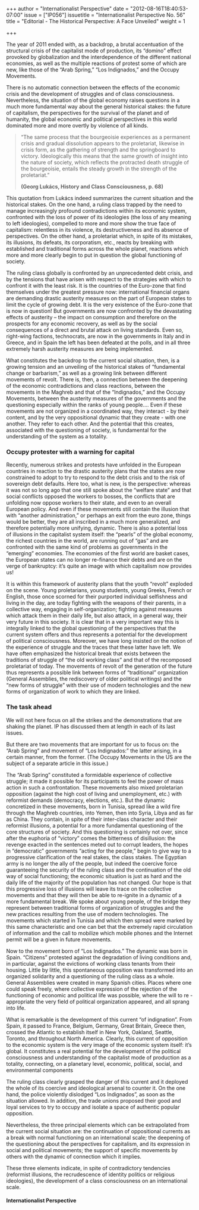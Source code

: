 +++
author = "Internationalist Perspective"
date = "2012-08-16T18:40:53-07:00"
issue = ["IP056"]
issuetitle = "Internationalist Perspective No. 56"
title = "Editorial - The Historical Perspective: A Face Unveiled"
weight = 1

+++

The year of 2011 ended with, as a backdrop, a brutal accentuation of the structural crisis of the capitalist mode of production, its “domino” effect provoked by globalization and the interdependence of the different national economies, as well as the multiple reactions of protest some of which are new, like those of the “Arab Spring,” “Los Indignados,” and the Occupy Movements.

There is no automatic connection between the effects of the economic crisis and the development of struggles and of class consciousness. Nevertheless, the situation of the global economy raises questions in a much more fundamental way about the general historical stakes: the future of capitalism, the perspectives for the survival of the planet and of humanity, the global economic and political perspectives in this world dominated more and more overtly by violence of all kinds.

> “The same process that the bourgeoisie experiences as a permanent crisis and gradual dissolution appears to the proletariat, likewise in crisis form, as the gathering of strength and the springboard to victory. Ideologically this means that the same growth of insight into the nature of society, which reflects the protracted death struggle of the bourgeoisie, entails the steady growth in the strength of the proletariat.” 
>
> **(Georg Lukács, History and Class Consciousness, p. 68)**

This quotation from Lukács indeed summarizes the current situation and the historical stakes. On the one hand, a ruling class trapped by the need to manage increasingly profound contradictions within its economic system, confronted with the loss of power of its ideologies (the loss of any meaning to left ideologies), compelled to more and more show the true face of capitalism: relentless in its violence, its destructiveness and its absence of perspectives. On the other hand, a proletariat which, in spite of its mistakes, its illusions, its defeats, its corporatism, etc., reacts by breaking with established and traditional forms across the whole planet, reactions which more and more clearly begin to put in question the global functioning of society.

The ruling class globally is confronted by an unprecedented debt crisis, and by the tensions that have arisen with respect to the strategies with which to confront it with the least risk. It is the countries of the Euro-zone that find themselves under the greatest pressure now: international financial organs are demanding drastic austerity measures on the part of European states to limit the cycle of growing debt. It is the very existence of the Euro-zone that is now in question! But governments are now confronted by the devastating effects of austerity – the impact on consumption and therefore on the prospects for any economic recovery, as well as by the social consequences of a direct and brutal attack on living standards. Even so, right-wing factions, technocrats, are now in the governments in Italy and in Greece, and in Spain the left has been defeated at the polls, and in all three extremely harsh austerity measures are being implemented.

What constitutes the backdrop to the current social situation, then, is a growing tension and an unveiling of the historical stakes of “fundamental change or barbarism,” as well as a growing link between different movements of revolt. There is, then, a connection between the deepening of the economic contradictions and class reactions, between the movements in the Maghreb and that of the “Indignados,” and the Occupy Movements, between the austerity measures of the governments and the questioning especially within the ranks of young people…. Even if these movements are not organized in a coordinated way, they interact - by their content, and by the very oppositional dynamic that they create - with one another. They refer to each other. And the potential that this creates, associated with the questioning of society, is fundamental for the understanding of the system as a totality. 

### Occupy protester with a warning for capital

Recently, numerous strikes and protests have unfolded in the European countries in reaction to the drastic austerity plans that the states are now constrained to adopt to try to respond to the debt crisis and to the risk of sovereign debt defaults. Here too, what is new, is the perspective: whereas it was not so long ago that one still spoke about the “welfare state” and that social conflicts opposed the workers to bosses, the conflicts that are unfolding now oppose workers to their state, and even to an overall European policy. And even if these movements still contain the illusion that with “another administration,” or perhaps an exit from the euro zone, things would be better, they are all inscribed in a much more generalized, and therefore potentially more unifying, dynamic. There is also a potential loss of illusions in the capitalist system itself: the “pearls” of the global economy, the richest countries in the world, are running out of “gas” and are confronted with the same kind of problems as governments in the “emerging” economies. The economies of the first world are basket cases, the European states can no longer re-finance their debts and are on the verge of bankruptcy: it’s quite an image with which capitalism now provides us!

It is within this framework of austerity plans that the youth “revolt” exploded on the scene. Young proletarians, young students, young Greeks, French or English, those once scorned for their purported individual selfishness and living in the day, are today fighting with the weapons of their parents, in a collective way, engaging in self-organization; fighting against measures which attack them in their daily life, but also attack, in a general way, their very future in this society. It is clear that in a very important way this is integrally linked to the global questioning of the perspectives that the current system offers and thus represents a potential for the development of political consciousness. Moreover, we have long insisted on the notion of the experience of struggle and the traces that these latter have left. We have often emphasized the historical break that exists between the traditions of struggle of “the old working class” and that of the recomposed proletariat of today. The movements of revolt of the generation of the future thus represents a possible link between forms of “traditional” organization (General Assemblies, the rediscovery of older political writings) and the “new forms of struggle” with their use of modern technologies and the new forms of organization of work to which they are linked. 

### The task ahead

We will not here focus on all the strikes and the demonstrations that are shaking the planet. IP has discussed them at length in each of its last issues.

But there are two movements that are important for us to focus on: the “Arab Spring” and movement of “Los Indignados:” the latter arising, in a certain manner, from the former. (The Occupy Movements in the US are the subject of a separate article in this issue.)

The “Arab Spring” constituted a formidable experience of collective struggle; it made it possible for its participants to feel the power of mass action in such a confrontation. These movements also mixed proletarian opposition (against the high cost of living and unemployment, etc.) with reformist demands (democracy, elections, etc.). But the dynamic concretized in these movements, born in Tunisia, spread like a wild fire through the Maghreb countries, into Yemen, then into Syria, Libya and as far as China. They contain, in spite of their inter-class character and their reformist illusions, a potential for a more fundamental questioning of the core structures of society. And this questioning is certainly not over, since after the euphoria of “victory” comes the bitterness of disillusion: the revenge exacted in the sentences meted out to corrupt leaders, the hopes in “democratic” governments “acting for the people,” begin to give way to a progressive clarification of the real stakes, the class stakes. The Egyptian army is no longer the ally of the people, but indeed the coercive force guaranteeing the security of the ruling class and the continuation of the old way of social functioning; the economic situation is just as hard and the daily life of the majority of the population has not changed. Our hope is that this progressive loss of illusions will leave its trace on the collective movements and that they will then be able to re-ignite in a dynamic of a more fundamental break. We spoke about young people, of the bridge they represent between traditional forms of organization of struggles and the new practices resulting from the use of modern technologies. The movements which started in Tunisia and which then spread were marked by this same characteristic and one can bet that the extremely rapid circulation of information and the call to mobilize which mobile phones and the Internet permit will be a given in future movements.

Now to the movement born of “Los Indignados.” The dynamic was born in Spain. “Citizens” protested against the degradation of living conditions and, in particular, against the evictions of working class tenants from their housing. Little by little, this spontaneous opposition was transformed into an organized solidarity and a questioning of the ruling class as a whole. General Assemblies were created in many Spanish cities. Places where one could speak freely, where collective expression of the rejection of the functioning of economic and political life was possible, where the will to re -appropriate the very field of political organization appeared, and all sprang into life.

What is remarkable is the development of this current “of indignation”. From Spain, it passed to France, Belgium, Germany, Great Britain, Greece then, crossed the Atlantic to establish itself in New York, Oakland, Seattle, Toronto, and throughout North America. Clearly, this current of opposition to the economic system is the very image of the economic system itself: it’s global. It constitutes a real potential for the development of the political consciousness and understanding of the capitalist mode of production as a totality, connecting, on a planetary level, economic, political, social, and environmental components

The ruling class clearly grasped the danger of this current and it deployed the whole of its coercive and ideological arsenal to counter it. On the one hand, the police violently dislodged “Los Indignados”, as soon as the situation allowed. In addition, the trade unions proposed their good and loyal services to try to occupy and isolate a space of authentic popular opposition.

Nevertheless, the three principal elements which can be extrapolated from the current social situation are: the continuation of oppositional currents as a break with normal functioning on an international scale; the deepening of the questioning about the perspectives for capitalism, and its expression in social and political movements; the support of specific movements by others with the dynamic of connection which it implies.

These three elements indicate, in spite of contradictory tendencies (reformist illusions, the recrudescence of identity politics or religious ideologies), the development of a class consciousness on an international scale.

#### Internationalist Perspective